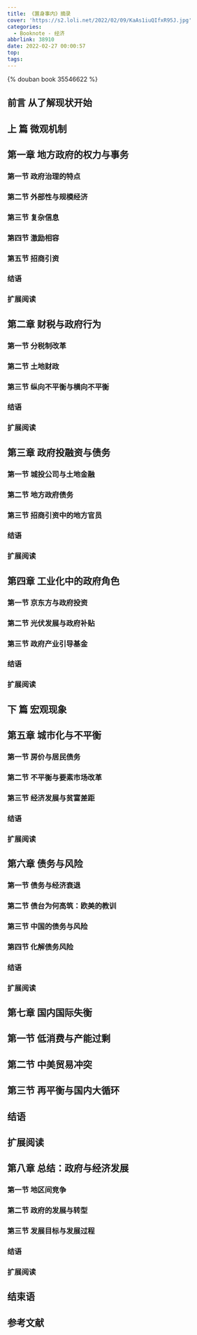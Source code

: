 ```yaml
---
title: 《置身事内》摘录
cover: 'https://s2.loli.net/2022/02/09/KaAs1iuQIfxR95J.jpg'
categories:
  - Booknote - 经济
abbrlink: 38910
date: 2022-02-27 00:00:57
top:
tags:
---
```


{% douban book 35546622 %}


## 前言 从了解现状开始

## 上 篇 微观机制

## 第一章 地方政府的权力与事务
### 第一节 政府治理的特点
### 第二节 外部性与规模经济
### 第三节 复杂信息
### 第四节 激励相容
### 第五节 招商引资
### 结语
### 扩展阅读

## 第二章 财税与政府行为
### 第一节 分税制改革
### 第二节 土地财政
### 第三节 纵向不平衡与横向不平衡
### 结语
### 扩展阅读

## 第三章 政府投融资与债务
### 第一节 城投公司与土地金融
### 第二节 地方政府债务
### 第三节 招商引资中的地方官员
### 结语
### 扩展阅读

## 第四章 工业化中的政府角色
### 第一节 京东方与政府投资
### 第二节 光伏发展与政府补贴
### 第三节 政府产业引导基金
### 结语
### 扩展阅读

## 下 篇 宏观现象

## 第五章 城市化与不平衡
### 第一节 房价与居民债务
### 第二节 不平衡与要素市场改革
### 第三节 经济发展与贫富差距
### 结语
### 扩展阅读

## 第六章 债务与风险
### 第一节 债务与经济衰退
### 第二节 债台为何高筑：欧美的教训
### 第三节 中国的债务与风险
### 第四节 化解债务风险
### 结语
### 扩展阅读

## 第七章 国内国际失衡
## 第一节 低消费与产能过剩
## 第二节 中美贸易冲突
## 第三节 再平衡与国内大循环
## 结语
## 扩展阅读

## 第八章 总结：政府与经济发展
### 第一节 地区间竞争
### 第二节 政府的发展与转型
### 第三节 发展目标与发展过程
### 结语
### 扩展阅读

## 结束语
## 参考文献
